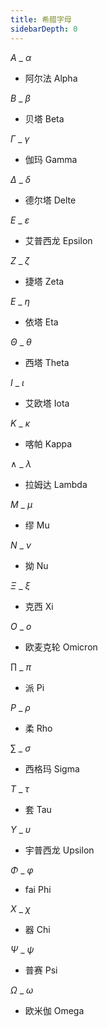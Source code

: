 ```yaml
---
title: 希腊字母
sidebarDepth: 0
---
```


$Α$ _ $α$
- 阿尔法 Alpha

$Β$ _ $β$
- 贝塔 Beta

$Γ$ _ $γ$
- 伽玛 Gamma

$Δ$ _ $δ$
- 德尔塔 Delte 

$Ε$ _ $ε$
- 艾普西龙 Epsilon

$Ζ$ _ $ζ$
- 捷塔 Zeta

$Ε$ _ $η$
- 依塔 Eta

$Θ$ _ $θ$
- 西塔 Theta

$Ι$ _ $ι$
- 艾欧塔 Iota

$Κ$ _ $κ$
- 喀帕 Kappa

$∧$ _ $λ$
- 拉姆达 Lambda

$Μ$ _ $μ$
- 缪 Mu

$Ν$ _ $ν$
- 拗 Nu

$Ξ$ _ $ξ$
- 克西 Xi

$Ο$ _ $ο$
- 欧麦克轮 Omicron

$∏$ _ $π$
- 派 Pi

$Ρ$ _ $ρ$
- 柔 Rho

$∑$ _ $σ$
- 西格玛 Sigma

$Τ$ _ $τ$
- 套 Tau

$Υ$ _ $υ$
- 宇普西龙 Upsilon

$Φ$ _ $φ$
- fai Phi

$Χ$ _ $χ$
- 器 Chi

$Ψ$ _ $ψ$
- 普赛 Psi

$Ω$ _ $ω$
- 欧米伽 Omega
